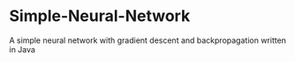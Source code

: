 # Simple-Neural-Network
A simple neural network with gradient descent and backpropagation written in Java
